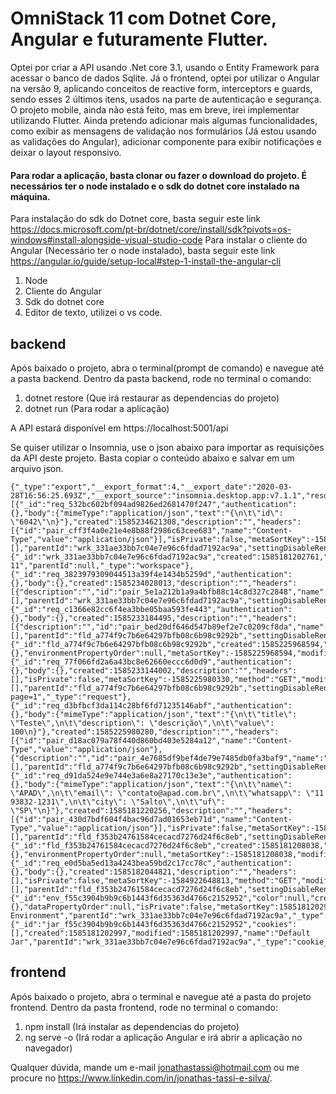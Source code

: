 # OmniStack 11 com Dotnet Core, Angular e futuramente Flutter.

Optei por criar a API usando .Net core 3.1, usando o Entity Framework para acessar o banco de dados Sqlite.
Já o frontend, optei por utilizar o Angular na versão 9, aplicando conceitos de reactive form, interceptors e guards, sendo esses 2 últimos itens, usados na parte de autenticação e segurança. 
O projeto mobile, ainda não está feito, mas em breve, irei implementar utilizando Flutter.
Ainda pretendo adicionar mais algumas funcionalidades, como exibir as mensagens de validação nos formulários (Já estou usando as validações do Angular), adicionar componente para exibir notificações e deixar o layout responsivo.


#### Para rodar a aplicação, basta clonar ou fazer o download do projeto. É necessários ter o node instalado e o sdk do dotnet core instalado na máquina.
Para instalação do sdk do Dotnet core, basta seguir este link https://docs.microsoft.com/pt-br/dotnet/core/install/sdk?pivots=os-windows#install-alongside-visual-studio-code
Para instalar o cliente do Angular (Necessário ter o node instalado), basta seguir este link https://angular.io/guide/setup-local#step-1-install-the-angular-cli

1. Node
2. Cliente do Angular
2. Sdk do dotnet core
3. Editor de texto, utilizei o vs code.


## backend

Após baixado o projeto, abra o terminal(prompt de comando) e navegue até a pasta backend.
Dentro da pasta backend, rode no terminal o comando:
1. dotnet restore (Que irá restaurar as dependencias do projeto)
2. dotnet run (Para rodar a aplicação)

A API estará disponível em https://localhost:5001/api

Se quiser utilizar o Insomnia, use o json abaixo para importar as requisições da API deste projeto. Basta copiar o conteúdo abaixo e salvar em um arquivo json.
```
{"_type":"export","__export_format":4,"__export_date":"2020-03-28T16:56:25.693Z","__export_source":"insomnia.desktop.app:v7.1.1","resources":[{"_id":"req_532bc602bf094ad9826ed2681470f247","authentication":{},"body":{"mimeType":"application/json","text":"{\n\t\"id\": \"6042\"\n}"},"created":1585234621308,"description":"","headers":[{"id":"pair_cff3f4a0e21e4e8b88f2986c63cee683","name":"Content-Type","value":"application/json"}],"isPrivate":false,"metaSortKey":-1585234621308,"method":"POST","modified":1585234807669,"name":"Login","parameters":[],"parentId":"wrk_331ae33bb7c04e7e96c6fdad7192ac9a","settingDisableRenderRequestBody":false,"settingEncodeUrl":true,"settingFollowRedirects":"global","settingRebuildPath":true,"settingSendCookies":true,"settingStoreCookies":true,"url":"https://localhost:5001/api/session","_type":"request"},{"_id":"wrk_331ae33bb7c04e7e96c6fdad7192ac9a","created":1585181202761,"description":"","modified":1585181202761,"name":"Omnistack 11","parentId":null,"_type":"workspace"},{"_id":"req_3823979309044513a39f4e1434b5259d","authentication":{},"body":{},"created":1585234028013,"description":"","headers":[{"description":"","id":"pair_5e1a212b1a9a4bfb88c14c8d327c2848","name":"Authorization","value":"6042"}],"isPrivate":false,"metaSortKey":-1585234028013,"method":"GET","modified":1585402989892,"name":"Profile","parameters":[],"parentId":"wrk_331ae33bb7c04e7e96c6fdad7192ac9a","settingDisableRenderRequestBody":false,"settingEncodeUrl":true,"settingFollowRedirects":"global","settingRebuildPath":true,"settingSendCookies":true,"settingStoreCookies":true,"url":"https://localhost:5001/api/profile","_type":"request"},{"_id":"req_c1366e82cc6f4ea3bbe05baa593fe443","authentication":{},"body":{},"created":1585233184495,"description":"","headers":[{"description":"","id":"pair_bed20df646d547b89ef2e7c0209cf8da","name":"Authorization","value":"6042"}],"isPrivate":false,"metaSortKey":-1585233184495,"method":"DELETE","modified":1585405790916,"name":"Delete","parameters":[],"parentId":"fld_a774f9c7b6e64297bfb08c6b98c9292b","settingDisableRenderRequestBody":false,"settingEncodeUrl":true,"settingFollowRedirects":"global","settingRebuildPath":true,"settingSendCookies":true,"settingStoreCookies":true,"url":"https://localhost:5001/api/incidents/2","_type":"request"},{"_id":"fld_a774f9c7b6e64297bfb08c6b98c9292b","created":1585225968594,"description":"","environment":{},"environmentPropertyOrder":null,"metaSortKey":-1585225968594,"modified":1585225968594,"name":"Ações","parentId":"wrk_331ae33bb7c04e7e96c6fdad7192ac9a","_type":"request_group"},{"_id":"req_77f066fd2a6a43bc8e62660eccc6d0d9","authentication":{},"body":{},"created":1585233144002,"description":"","headers":[],"isPrivate":false,"metaSortKey":-1585225980330,"method":"GET","modified":1585235555146,"name":"List","parameters":[],"parentId":"fld_a774f9c7b6e64297bfb08c6b98c9292b","settingDisableRenderRequestBody":false,"settingEncodeUrl":true,"settingFollowRedirects":"global","settingRebuildPath":true,"settingSendCookies":true,"settingStoreCookies":true,"url":"https://localhost:5001/api/incidents?page=1","_type":"request"},{"_id":"req_d3bfbcf3da114c28bf6fd71235146abf","authentication":{},"body":{"mimeType":"application/json","text":"{\n\t\"title\": \"Teste\",\n\t\"description\": \"descrição\",\n\t\"value\": 100\n}"},"created":1585225980280,"description":"","headers":[{"id":"pair_d18ac079a78f440d860bd403e5284a12","name":"Content-Type","value":"application/json"},{"description":"","id":"pair_4e7685df9bef4de79e7485db0fa3baf9","name":"Authorization","value":"6042"}],"isPrivate":false,"metaSortKey":-1585225980280,"method":"POST","modified":1585226262722,"name":"Create","parameters":[],"parentId":"fld_a774f9c7b6e64297bfb08c6b98c9292b","settingDisableRenderRequestBody":false,"settingEncodeUrl":true,"settingFollowRedirects":"global","settingRebuildPath":true,"settingSendCookies":true,"settingStoreCookies":true,"url":"https://localhost:5001/api/incidents","_type":"request"},{"_id":"req_d91da524e9e744e3a6e8a27170c13e3e","authentication":{},"body":{"mimeType":"application/json","text":"{\n\t\"name\": \"APAD\",\n\t\"email\": \"contato@apad.com.br\",\n\t\"whatsapp\": \"11 93832-1231\",\n\t\"city\": \"Salto\",\n\t\"uf\": \"SP\"\n}"},"created":1585181220256,"description":"","headers":[{"id":"pair_430d7bdf604f4bac96d7ad01653eb71d","name":"Content-Type","value":"application/json"}],"isPrivate":false,"metaSortKey":-1585181220256,"method":"POST","modified":1585181325403,"name":"Create","parameters":[],"parentId":"fld_f353b24761584cecacd7276d24f6c8eb","settingDisableRenderRequestBody":false,"settingEncodeUrl":true,"settingFollowRedirects":"global","settingRebuildPath":true,"settingSendCookies":true,"settingStoreCookies":true,"url":"https://localhost:5001/api/ongs","_type":"request"},{"_id":"fld_f353b24761584cecacd7276d24f6c8eb","created":1585181208038,"description":"","environment":{},"environmentPropertyOrder":null,"metaSortKey":-1585181208038,"modified":1585181208038,"name":"Ongs","parentId":"wrk_331ae33bb7c04e7e96c6fdad7192ac9a","_type":"request_group"},{"_id":"req_e0d5ba5ed13a4243bea59bd2c17cc78c","authentication":{},"body":{},"created":1585182044821,"description":"","headers":[],"isPrivate":false,"metaSortKey":-1584922648813,"method":"GET","modified":1585182056499,"name":"List","parameters":[],"parentId":"fld_f353b24761584cecacd7276d24f6c8eb","settingDisableRenderRequestBody":false,"settingEncodeUrl":true,"settingFollowRedirects":"global","settingRebuildPath":true,"settingSendCookies":true,"settingStoreCookies":true,"url":"https://localhost:5001/api/ongs","_type":"request"},{"_id":"env_f55c3904b9b9c6b1443f6d35363d4766c2152952","color":null,"created":1585181202990,"data":{},"dataPropertyOrder":null,"isPrivate":false,"metaSortKey":1585181202990,"modified":1585181202990,"name":"Base Environment","parentId":"wrk_331ae33bb7c04e7e96c6fdad7192ac9a","_type":"environment"},{"_id":"jar_f55c3904b9b9c6b1443f6d35363d4766c2152952","cookies":[],"created":1585181202997,"modified":1585181202997,"name":"Default Jar","parentId":"wrk_331ae33bb7c04e7e96c6fdad7192ac9a","_type":"cookie_jar"}]}
```

## frontend

Após baixado o projeto, abra o terminal e navegue até a pasta do projeto frontend.
Dentro da pasta frontend, rode no terminal o comando:
1. npm install (Irá instalar as dependencias do projeto)
2. ng serve -o (Irá rodar a aplicação Angular e irá abrir a aplicação no navegador)

Qualquer dúvida, mande um e-mail jonathastassi@hotmail.com ou me procure no https://www.linkedin.com/in/jonathas-tassi-e-silva/.

